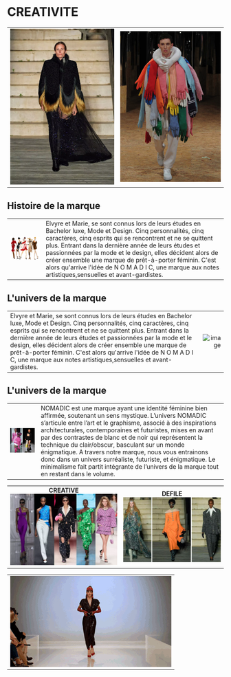 # CREATIVITE

| | |
|:--|:--|
| ![image](/assets/img/defile.webp)|![image](/assets/img/mode_ridicule.jpeg) |

## Histoire de la marque

| | |
|:---|:--|
| ![image](/assets/img/histoire_de_la_mode.jpeg) | Elvyre et Marie, se sont connus lors de leurs études en Bachelor luxe, Mode et Design. Cinq personnalités, cinq caractères, cinq esprits qui se rencontrent et ne se quittent plus. Entrant dans la dernière année de leurs études et passionnées par la mode et le design, elles décident alors de créer ensemble une marque de prêt-à-porter féminin. C'est alors qu'arrive l'idée de N O M A D I C, une marque aux notes artistiques,sensuelles et avant-gardistes.|

## L'univers de la marque

| | |
|:--|--:|
| Elvyre et Marie, se sont connus lors de leurs études en Bachelor luxe, Mode et Design. Cinq personnalités, cinq caractères, cinq esprits qui se rencontrent et ne se quittent plus. Entrant dans la dernière année de leurs études et passionnées par la mode et le design, elles décident alors de créer ensemble une marque de prêt-à-porter féminin. C'est alors qu'arrive l'idée de N O M A D I C, une marque aux notes artistiques,sensuelles et avant-gardistes. |![image](https://i.pinimg.com/originals/f1/b1/8f/f1b18fe9e1c800b2448076a3e9825f6f.jpg)|

## L'univers de la marque

| | |
|--|:--|
| ![Image](/assets/img/mode_ridicule_2.jpeg)  |  NOMADIC est une marque ayant une identité féminine bien affirmée, soutenant un sens mystique. L’univers NOMADIC s’articule entre l’art et le graphisme, associé à des inspirations architecturales, contemporaines et futuristes, mises en avant par des contrastes de blanc et de noir qui représentent la technique du clair/obscur, basculant sur un monde énigmatique. A travers notre marque, nous vous entrainons donc dans un univers surréaliste, futuriste, et énigmatique. Le minimalisme fait partit intégrante de l’univers de la marque tout en restant dans le volume.|


|  | | 
|:---:|:---:|
| **CREATIVE** ![image](/assets/img/defile_4.webp) | **DEFILE** ![image](/assets/img/defile_2.webp) |

|  |
|:---:|
|![image](/assets/img/defile_dynamique) |


